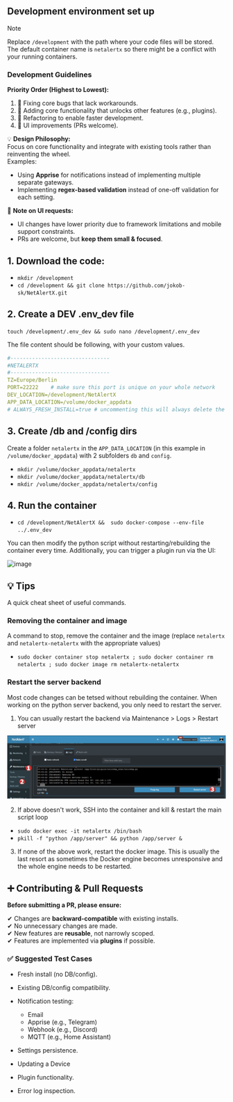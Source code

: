 ## Development environment set up

>[!NOTE]
> Replace `/development` with the path where your code files will be stored. The default container name is `netalertx` so there might be a conflict with your running containers.

### Development Guidelines

**Priority Order (Highest to Lowest):**

1. 🔼 Fixing core bugs that lack workarounds.
2. 🔵 Adding core functionality that unlocks other features (e.g., plugins).
3. 🔵 Refactoring to enable faster development.
4. 🔽 UI improvements (PRs welcome).

💡 **Design Philosophy:**  
Focus on core functionality and integrate with existing tools rather than reinventing the wheel.  
Examples:

- Using **Apprise** for notifications instead of implementing multiple separate gateways.
- Implementing **regex-based validation** instead of one-off validation for each setting.

📌 **Note on UI requests:**  

- UI changes have lower priority due to framework limitations and mobile support constraints.  
- PRs are welcome, but **keep them small & focused**.

## 1. Download the code:

- `mkdir /development`
- `cd /development && git clone https://github.com/jokob-sk/NetAlertX.git`

## 2. Create a DEV .env_dev file

`touch /development/.env_dev && sudo nano /development/.env_dev`

The file content should be following, with your custom values.

```yaml
#--------------------------------
#NETALERTX
#--------------------------------
TZ=Europe/Berlin
PORT=22222    # make sure this port is unique on your whole network
DEV_LOCATION=/development/NetAlertX
APP_DATA_LOCATION=/volume/docker_appdata
# ALWAYS_FRESH_INSTALL=true # uncommenting this will always delete the content of /config and /db dirs on boot to simulate a fresh install
```

## 3. Create /db and /config dirs 

Create a folder `netalertx` in the `APP_DATA_LOCATION` (in this example in `/volume/docker_appdata`) with 2 subfolders `db` and `config`. 

- `mkdir /volume/docker_appdata/netalertx`
- `mkdir /volume/docker_appdata/netalertx/db`
- `mkdir /volume/docker_appdata/netalertx/config`

## 4. Run the container

- `cd /development/NetAlertX &&  sudo docker-compose --env-file ../.env_dev `

You can then modify the python script without restarting/rebuilding the container every time. Additionally, you can trigger a plugin run via the UI:

![image](https://github.com/jokob-sk/NetAlertX/assets/96159884/3cbf2748-03c8-49e7-b801-f38c7755246b)


## 💡 Tips

A quick cheat sheet of useful commands. 

### Removing the container and image 

A command to stop, remove the container and the image (replace `netalertx` and `netalertx-netalertx` with the appropriate values)

- `sudo docker container stop netalertx ; sudo docker container rm netalertx ; sudo docker image rm netalertx-netalertx`

### Restart the server backend

Most code changes can be tetsed without rebuilding the container. When working on the python server backend, you only need to restart the server.

1. You can usually restart the backend via Maintenance > Logs > Restart server

![image](./img/DEV_ENV_SETUP/Maintenance_Logs_Restart_server.png)

2. If above doesn't work, SSH into the container and kill & restart the main script loop 

- `sudo docker exec -it netalertx /bin/bash`
- `pkill -f "python /app/server" && python /app/server & `

3. If none of the above work, restart the docker image. This is usually the last resort as sometimes the Docker engine becomes unresponsive and the whole engine needs to be restarted. 

## ➕ Contributing & Pull Requests

**Before submitting a PR, please ensure:**

✔ Changes are **backward-compatible** with existing installs.  
✔ No unnecessary changes are made.  
✔ New features are **reusable**, not narrowly scoped.  
✔ Features are implemented via **plugins** if possible.  

### ✅ Suggested Test Cases

- Fresh install (no DB/config).
- Existing DB/config compatibility.
- Notification testing:

  - Email  
  - Apprise (e.g., Telegram)  
  - Webhook (e.g., Discord)  
  - MQTT (e.g., Home Assistant)  

- Settings persistence.
- Updating a Device
- Plugin functionality.
- Error log inspection.
